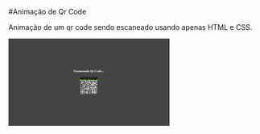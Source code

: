 #Animação de Qr Code

Animação de um qr code sendo escaneado usando apenas HTML e CSS.

<img src="./src/preview-gif.gif" alt="vídeo da animação">
